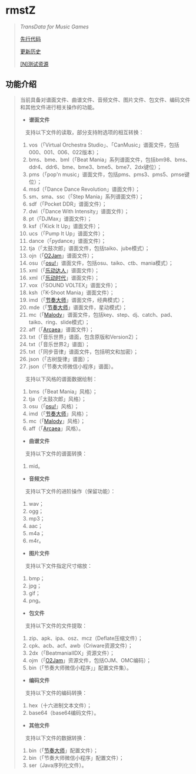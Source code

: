 # rmstZ
>*TransData for Music Games*
>
>[先行代码](EARLYCODE.md)
>
>[更新历史](WHATSNEW.md)
>
>[[N]测试资源](https://www.jianguoyun.com/p/DXXQGv4Qitn5BxiNtLIC)
## 功能介绍
>当前具备对谱面文件、曲谱文件、音频文件、图片文件、包文件、编码文件和其他文件进行相关操作的功能。
>
>* **谱面文件**
>
>　支持以下文件的读取，部分支持附选项的相互转换：
>1. vos（「Virtual Orchestra Studio」、「CanMusic」谱面文件，包括000、001、006、022版本）；
>2. bms、bme、bml（「Beat Mania」系列谱面文件，包括bm98、bms、ddr4、ddr6、bme、bme3、bme5、bme7、2dx键位）；
>3. pms（「pop'n music」谱面文件，包括pms、pms3、pms5、pmse键位）；
>4. msd（「Dance Dance Revolution」谱面文件）；
>5. sm、sma、ssc（「Step Mania」系列谱面文件）；
>6. sdf（「Pocket DDR」谱面文件）；
>7. dwi（「Dance With Intensity」谱面文件）；
>8. pt（「DJMax」谱面文件）；
>9. ksf（「Kick It Up」谱面文件）；
>10. ucs（「Pump It Up」谱面文件）；
>11. dance（「pydance」谱面文件）；
>12. tja（「太鼓次郎」谱面文件，包括taiko、jube模式）；
>13. ojn（「[O2Jam](http://www.o2jam.com/)」谱面文件）；
>14. osu（「[osu!](https://osu.ppy.sh/)」谱面文件，包括osu、taiko、ctb、mania模式）；
>15. xml（「[乐动达人](http://yd2012.redatoms.com/)」谱面文件）；
>16. xml（「[乐动时代](http://www.ydsd.com/)」谱面文件）；
>17. vox（「SOUND VOLTEX」谱面文件）；
>18. ksh（「K-Shoot Mania」谱面文件）；
>19. imd（「[节奏大师](http://da.qq.com/)」谱面文件，经典模式）；
>20. mde（「[节奏大师](http://da.qq.com/)」谱面文件，星动模式）；
>21. mc（「[Malody](http://m.mugzone.net/)」谱面文件，包括key、step、dj、catch、pad、taiko、ring、slide模式）；
>22. aff（「[Arcaea](https://arcaea.lowiro.com/)」谱面文件）；
>23. txt（「音乐世界」谱面，包含原版和Version2）；
>24. txt（「音乐世界2」谱面）；
>25. txt（「同步音律」谱面文件，包括明文和加密）；
>26. json（「古树旋律」谱面）；
>27. json（「节奏大师微信小程序」谱面）。
>
>　支持以下风格的谱面数据绘制：
>1. bms（「Beat Mania」风格）；
>2. tja（「太鼓次郎」风格）；
>3. osu（「[osu!](https://osu.ppy.sh/)」风格）；
>4. imd（「[节奏大师](http://da.qq.com/)」风格）；
>5. mc（「[Malody](http://m.mugzone.net/)」风格）；
>6. aff（「[Arcaea](https://arcaea.lowiro.com/)」风格）。
>
>* **曲谱文件**
>
>　支持以下文件的谱面转换：
>1. mid。
>
>* **音频文件**
>
>　支持以下文件的进阶操作（保留功能）：
>1. wav；
>2. ogg；
>3. mp3；
>4. aac；
>5. m4a；
>6. m4r。
>
>* **图片文件**
>
>　支持以下文件指定尺寸缩放：
>1. bmp；
>2. jpg；
>3. gif；
>4. png。
>
>* **包文件**
>
>　支持以下文件的文件提取：
>1. zip、apk、ipa、osz、mcz（Deflate压缩文件）；
>2. cpk、acb、acf、awb（Criware资源文件）；
>3. 2dx（「BeatmaniaIIDX」资源文件）；
>4. ojm（「[O2Jam](http://www.o2jam.com/)」资源文件，包括OJM、OMC编码）；
>5. bin（「节奏大师微信小程序」」配置文件集）。
>
>* **编码文件**
>
>　支持以下文件的编码转换：
>1. hex（十六进制文本文件）；
>2. base64（base64编码文件）。
>
>* **其他文件**
>
>　支持以下文件的数据转换：
>1. bin（「[节奏大师](http://da.qq.com/)」配置文件）；
>2. bin（「节奏大师微信小程序」配置文件）；
>3. ser（Java序列化文件）。
